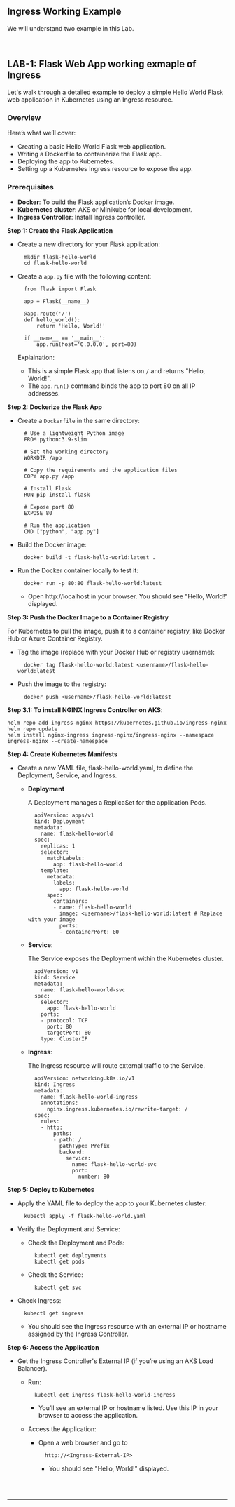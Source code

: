 ## Ingress Working Example

We will understand two example in this Lab.

<br>

## LAB-1: Flask Web App working exmaple of Ingress

Let's walk through a detailed example to deploy a simple Hello World Flask web application in Kubernetes using an Ingress resource. 

### Overview

Here’s what we’ll cover:
- Creating a basic Hello World Flask web application.
- Writing a Dockerfile to containerize the Flask app.
- Deploying the app to Kubernetes.
- Setting up a Kubernetes Ingress resource to expose the app.

### Prerequisites

- **Docker**: To build the Flask application’s Docker image.
- **Kubernetes cluster**: AKS or Minikube for local development.
- **Ingress Controller**: Install Ingress controller.

**Step 1: Create the Flask Application**

- Create a new directory for your Flask application:

  ```
    mkdir flask-hello-world
    cd flask-hello-world
  ```

- Create a ```app.py``` file with the following content:

  ```
    from flask import Flask

    app = Flask(__name__)

    @app.route('/')
    def hello_world():
        return 'Hello, World!'

    if __name__ == '__main__':
        app.run(host='0.0.0.0', port=80)
  ```

  Explaination:
  - This is a simple Flask app that listens on ```/``` and returns "Hello, World!".
  - The ```app.run()``` command binds the app to port 80 on all IP addresses.

**Step 2: Dockerize the Flask App**

- Create a ```Dockerfile``` in the same directory:

  ```
    # Use a lightweight Python image
    FROM python:3.9-slim

    # Set the working directory
    WORKDIR /app

    # Copy the requirements and the application files
    COPY app.py /app

    # Install Flask
    RUN pip install flask

    # Expose port 80
    EXPOSE 80

    # Run the application
    CMD ["python", "app.py"]
  ```

- Build the Docker image:

  ```
    docker build -t flask-hello-world:latest .
  ```

- Run the Docker container locally to test it:

  ```
    docker run -p 80:80 flask-hello-world:latest
  ```

  - Open http://localhost in your browser. You should see "Hello, World!" displayed.

**Step 3: Push the Docker Image to a Container Registry**

For Kubernetes to pull the image, push it to a container registry, like Docker Hub or Azure Container Registry.

- Tag the image (replace <username> with your Docker Hub or registry username):

  ```
    docker tag flask-hello-world:latest <username>/flask-hello-world:latest
  ```

- Push the image to the registry:

  ```
    docker push <username>/flask-hello-world:latest
  ```

**Step 3.1: To install NGINX Ingress Controller on AKS**:

```
helm repo add ingress-nginx https://kubernetes.github.io/ingress-nginx
helm repo update
helm install nginx-ingress ingress-nginx/ingress-nginx --namespace ingress-nginx --create-namespace
```

**Step 4: Create Kubernetes Manifests**

- Create a new YAML file, flask-hello-world.yaml, to define the Deployment, Service, and Ingress.

  - **Deployment**

    A Deployment manages a ReplicaSet for the application Pods.

    ```
      apiVersion: apps/v1
      kind: Deployment
      metadata:
        name: flask-hello-world
      spec:
        replicas: 1
        selector:
          matchLabels:
            app: flask-hello-world
        template:
          metadata:
            labels:
              app: flask-hello-world
          spec:
            containers:
            - name: flask-hello-world
              image: <username>/flask-hello-world:latest # Replace with your image
              ports:
              - containerPort: 80
    ```

  - **Service**:

    The Service exposes the Deployment within the Kubernetes cluster.

    ```
      apiVersion: v1
      kind: Service
      metadata:
        name: flask-hello-world-svc
      spec:
        selector:
          app: flask-hello-world
        ports:
        - protocol: TCP
          port: 80
          targetPort: 80
        type: ClusterIP
    ```

  - **Ingress**:

    The Ingress resource will route external traffic to the Service.

    ```
      apiVersion: networking.k8s.io/v1
      kind: Ingress
      metadata:
        name: flask-hello-world-ingress
        annotations:
          nginx.ingress.kubernetes.io/rewrite-target: /
      spec:
        rules:
        - http:
            paths:
            - path: /
              pathType: Prefix
              backend:
                service:
                  name: flask-hello-world-svc
                  port:
                    number: 80
    ```

**Step 5: Deploy to Kubernetes**

- Apply the YAML file to deploy the app to your Kubernetes cluster:

  ```
    kubectl apply -f flask-hello-world.yaml
  ```

- Verify the Deployment and Service:

  - Check the Deployment and Pods:

    ```
      kubectl get deployments
      kubectl get pods
    ```

  - Check the Service:

    ```
      kubectl get svc
    ```

- Check Ingress:

  ```
    kubectl get ingress
  ```

  - You should see the Ingress resource with an external IP or hostname assigned by the Ingress Controller.

**Step 6: Access the Application**

- Get the Ingress Controller's External IP (if you’re using an AKS Load Balancer).

  - Run:

    ```
      kubectl get ingress flask-hello-world-ingress
    ```
    - You’ll see an external IP or hostname listed. Use this IP in your browser to access the application.

  - Access the Application:
 
    - Open a web browser and go to

      ```
        http://<Ingress-External-IP>
      ```
      - You should see "Hello, World!" displayed.
     

<br>
<br>
<hr>

## 
